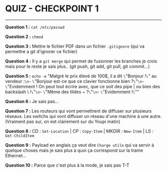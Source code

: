 # QUIZ - CHECKPOINT 1
---

**Question 1 :** ``cat /etc/passwd``

**Question 2 :** ``chmod``

**Question 3 :**  Mettre le fichier PDF dans un fichier ``.gitignore`` (qui va permettre a git d'ignorer ce fichier)

**Question 4 :** Il y a ``git merge`` qui permet de fusionner les branches je crois mais pour le reste je sais plus.. (git push, git add, git pull, git commit...)

**Question 5 :** ``echo`` ``-e`` "Malgré le prix élevé de 100$, il a dit ``\``"Bonjour !``\``" au vendeur :``\n``- ``\``"Bonjour est-ce que ce clavier fonctionne bien ?``\``"``\n``- ``\``"Evidemment ! On peut tout écrire avec, que ce soit des pipe | ou bien des backslash \\ !``\``"``\n``- ``\``"Même des tildes ~ ?``\``"``\n``- ``\``"Evidemment !``\``""

**Question 6 :** Je sais pas...

**Question 7 :** Les routeurs qui vont permettrent de diffuser sur plusieurs réseaux. Les switchs qui vont diffuser un réseau d'une machine à une autre. (Vraiment pas sur, on est clairement sur du Youpi matin)

**Question 8 :** CD : ``Set-Location`` | CP : ``Copy-Item`` | MKDIR : ``New-Item`` | LS : ``Get-ChildItem``

**Question 9 :** Payload en anglais ça veut dire ``Charge utile`` qui va servir à quelque choses mais je sais plus à quoi ça correspond sur la trame Ethernet...

**Question 10 :** Parce que c'est plus à la mode, je sais pas T-T
